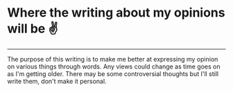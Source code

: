 # Where the writing about my opinions will be ✌️

---

The purpose of this writing is to make me better at expressing my opinion on various things through words. Any views
could change as time goes on as I'm getting older. There may be some controversial thoughts but I'll still write them,
don't make it personal.